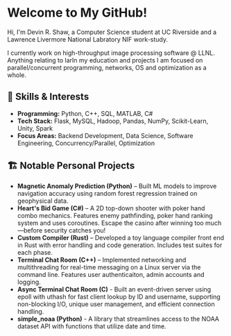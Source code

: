# Welcome to My GitHub!  

Hi, I'm Devin R. Shaw, a Computer Science student at UC Riverside and a Lawrence Livermore National Labratory NIF work-study. 

I currently work on high-throughput image processing software @ LLNL. Anything relating to larIn my education and projects I am focused on parallel/concurrent programming, networks, OS and optimization as a whole. 



## 🔧 Skills & Interests  
- **Programming:** Python, C++, SQL, MATLAB, C#
- **Tech Stack:** Flask, MySQL, Hadoop, Pandas, NumPy, Scikit-Learn, Unity, Spark
- **Focus Areas:** Backend Development, Data Science, Software Engineering, Concurrency/Parallel, Optimization 

## 🏗️ Notable Personal Projects  
- **Magnetic Anomaly Prediction (Python)** – Built ML models to improve navigation accuracy using random forest regression trained on geophysical data.
- **Heart's Bid Game (C#)** – A 2D top-down shooter with poker hand combo mechanics. Features enemy pathfinding, poker hand ranking system and uses coroutines. Escape the casino after winning too much—before security catches you!
- **Custom Compiler (Rust)** – Developed a toy language compiler front end in Rust with error handling and code generation. Includes test suites for each phase.
- **Terminal Chat Room (C++)** – Implemented networking and multithreading for real-time messaging on a Linux server via the command line. Features user authenticaiton, admin accounts and logging.
- **Async Terminal Chat Room (C)** - Built an event-driven server using epoll with uthash for fast client lookup by ID and username, supporting non-blocking I/O, unique user management, and efficient connection handling.
- **simple_noaa (Python)** - A library that streamlines access to the NOAA dataset API with functions that utilize date and time.

